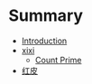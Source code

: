 # Summary

* [Introduction](README.md)
* [xixi](chapter1.md)
  * [Count Prime](chapter1/count-prime.md)
* [红皮](hong-pi.md)

